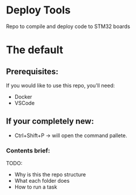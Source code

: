 # Deploy Tools
Repo to compile and deploy code to STM32 boards

# The default 

## Prerequisites:

If you would like to use this repo, you'll need:

* Docker
* VSCode

## If your completely new:
* Ctrl+Shift+P -> will open the command pallete. 

### Contents brief:
TODO: 
* Why is this the repo structure
* What each folder does
* How to run a task
